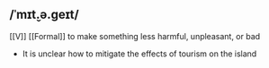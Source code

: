 ## /ˈmɪt̬.ə.ɡeɪt/  
[[V]] [[Formal]]
to make something less harmful, unpleasant, or bad

- It is unclear how to mitigate the effects of tourism on the island
